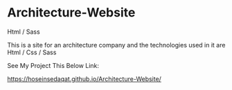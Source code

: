 # Architecture-Website

Html / Sass

This is a site for an architecture company and the technologies used in it are Html / Css / Sass

See My Project This Below Link:

https://hoseinsedaqat.github.io/Architecture-Website/

